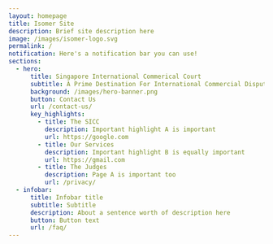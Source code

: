 ```yaml
---
layout: homepage
title: Isomer Site
description: Brief site description here
image: /images/isomer-logo.svg
permalink: /
notification: Here's a notification bar you can use!
sections:
  - hero:
      title: Singapore International Commerical Court
      subtitle: A Prime Destination For International Commercial Dispute Resolution
      background: /images/hero-banner.png
      button: Contact Us
      url: /contact-us/
      key_highlights:
        - title: The SICC
          description: Important highlight A is important
          url: https://google.com
        - title: Our Services
          description: Important highlight B is equally important
          url: https://gmail.com
        - title: The Judges
          description: Page A is important too
          url: /privacy/
  - infobar:
      title: Infobar title
      subtitle: Subtitle
      description: About a sentence worth of description here
      button: Button text
      url: /faq/
---
```

